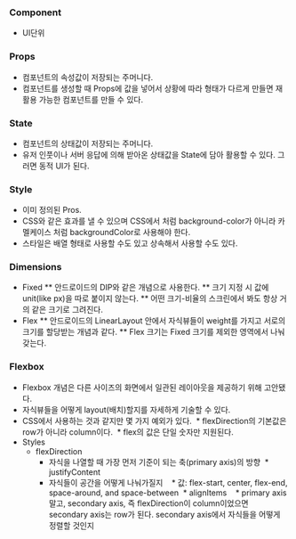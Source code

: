 ### Component
- UI단위

### Props
- 컴포넌트의 속성값이 저장되는 주머니다.
- 컴포넌트를 생성할 때 Props에 값을 넣어서 상황에 따라 형태가 다르게 만들면 재활용 가능한 컴포넌트를 만들 수 있다.

### State
* 컴포넌트의 상태값이 저장되는 주머니다.
* 유저 인풋이나 서버 응답에 의해 받아온 상태값을 State에 담아 활용할 수 있다. 그러면 동적 UI가 된다.

### Style
* 이미 정의된 Pros.
* CSS와 같은 효과를 낼 수 있으며 CSS에서 처럼 background-color가 아니라 카멜케이스 처럼 backgroundColor로 사용해야 한다.
* 스타일은 배열 형태로 사용할 수도 있고 상속해서 사용할 수도 있다.

### Dimensions
* Fixed
** 안드로이드의 DIP와 같은 개념으로 사용한다.
** 크기 지정 시 값에 unit(like px)을 따로 붙이지 않는다.
** 어떤 크기-비율의 스크린에서 봐도 항상 거의 같은 크기로 그려진다.
* Flex
** 안드로이드의 LinearLayout 안에서 자식뷰들이 weight를 가지고 서로의 크기를 할당받는 개념과 같다.
** Flex 크기는 Fixed 크기를 제외한 영역에서 나눠갖는다.

### Flexbox
* Flexbox 개념은 다른 사이즈의 화면에서 일관된 레이아웃을 제공하기 위해 고안됐다.
* 자식뷰들을 어떻게 layout(배치)할지를 자세하게 기술할 수 있다.
* CSS에서 사용하는 것과 같지만 몇 가지 예외가 있다.
  * flexDirection의 기본값은 row가 아니라 column이다.
  * flex의 값은 단일 숫자만 지원된다.
* Styles
  * flexDirection
      * 자식을 나열할 때 가장 먼저 기준이 되는 축(primary axis)의 방향
  * justifyContent
    * 자식들이 공간을 어떻게 나눠가질지
    * 값: flex-start, center, flex-end, space-around, and space-between
  * alignItems
    * primary axis 말고, secondary axis, 즉 flexDirection이 column이었으면 secondary axis는 row가 된다. secondary axis에서 자식들을 어떻게 정렬할 것인지
    



